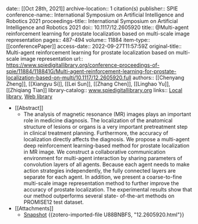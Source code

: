 date:: [[Oct 28th, 2021]]
archive-location:: 1 citation(s)
publisher:: SPIE
conference-name:: International Symposium on Artificial Intelligence and Robotics 2021
proceedings-title:: International Symposium on Artificial Intelligence and Robotics 2021
doi:: 10.1117/12.2605920
title:: @Multi-agent reinforcement learning for prostate localization based on multi-scale image representation
pages:: 487-494
volume:: 11884
item-type:: [[conferencePaper]]
access-date:: 2022-09-27T11:57:59Z
original-title:: Multi-agent reinforcement learning for prostate localization based on multi-scale image representation
url:: https://www.spiedigitallibrary.org/conference-proceedings-of-spie/11884/118841G/Multi-agent-reinforcement-learning-for-prostate-localization-based-on-multi/10.1117/12.2605920.full
authors:: [[Chenyang Zheng]], [[Xiangyu Si]], [[Lei Sun]], [[Zhang Chen]], [[Linghao Yu]], [[Zhiqiang Tian]]
library-catalog:: www.spiedigitallibrary.org
links:: [Local library](zotero://select/library/items/PAAQ7RQS), [Web library](https://www.zotero.org/users/8746250/items/PAAQ7RQS)

- [[Abstract]]
	- The analysis of magnetic resonance (MR) images plays an important role in medicine diagnosis. The localization of the anatomical structure of lesions or organs is a very important pretreatment step in clinical treatment planning. Furthermore, the accuracy of localization directly affects the diagnosis. We propose a multi-agent deep reinforcement learning-based method for prostate localization in MR image. We construct a collaborative communication environment for multi-agent interaction by sharing parameters of convolution layers of all agents. Because each agent needs to make action strategies independently, the fully connected layers are separate for each agent. In addition, we present a coarse-to-fine multi-scale image representation method to further improve the accuracy of prostate localization. The experimental results show that our method outperforms several state- of-the-art methods on PROMISE12 test dataset.
- [[Attachments]]
	- [Snapshot](https://www.spiedigitallibrary.org/conference-proceedings-of-spie/11884/118841G/Multi-agent-reinforcement-learning-for-prostate-localization-based-on-multi/10.1117/12.2605920.short) {{zotero-imported-file U88BNBFS, "12.2605920.html"}}